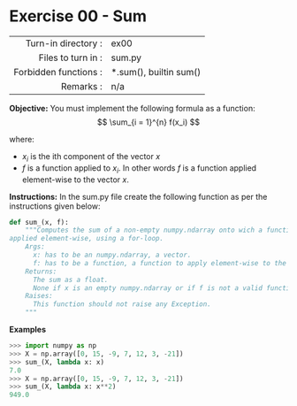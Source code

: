 # Exercise 00 - Sum

|                         |                    |
| -----------------------:| ------------------ |
|   Turn-in directory :   |  ex00              |
|   Files to turn in :    |  sum.py            |
|   Forbidden functions : |  *.sum(), builtin sum()           |
|   Remarks :             |  n/a               |


**Objective:**
You must implement the following formula as a function:  
$$
\sum_{i = 1}^{n} f(x_i)
$$

where: 
- $x_i$ is the ith component of the vector $x$
- $f$ is a function applied to $x_i$. In other words $f$ is a function applied element-wise to the vector $x$.

**Instructions:**
In the sum.py file create the following function as per the instructions given below:
```python
def sum_(x, f):
    """Computes the sum of a non-empty numpy.ndarray onto wich a function is
applied element-wise, using a for-loop.
    Args:
      x: has to be an numpy.ndarray, a vector.
      f: has to be a function, a function to apply element-wise to the vector.
    Returns:
      The sum as a float.
      None if x is an empty numpy.ndarray or if f is not a valid function.
    Raises:
      This function should not raise any Exception.
    """
```

**Examples**
```python
>>> import numpy as np
>>> X = np.array([0, 15, -9, 7, 12, 3, -21])
>>> sum_(X, lambda x: x)
7.0
>>> X = np.array([0, 15, -9, 7, 12, 3, -21])
>>> sum_(X, lambda x: x**2)
949.0
```

